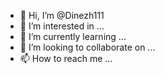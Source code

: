 - 👋 Hi, I’m @Dinezh111
- 👀 I’m interested in ...
- 🌱 I’m currently learning ...
- 💞️ I’m looking to collaborate on ...
- 📫 How to reach me ...

<!---
Dinezh111/Dinezh111 is a ✨ special ✨ repository because its `README.md` (this file) appears on your GitHub profile.
You can click the Preview link to take a look at your changes.
---
